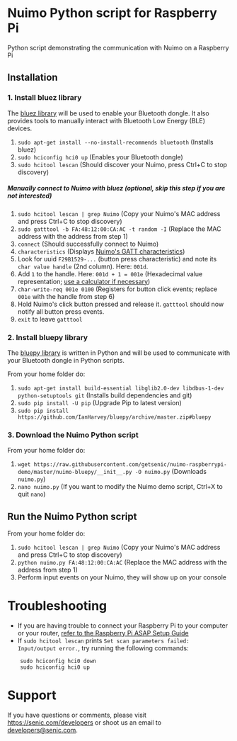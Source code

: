# Nuimo Python script for Raspberry Pi
Python script demonstrating the communication with Nuimo on a Raspberry Pi

## Installation

### 1. Install bluez library

The [bluez library](http://www.bluez.org/) will be used to enable your Bluetooth dongle. It also provides tools to manually interact with Bluetooth Low Energy (BLE) devices.

1. `sudo apt-get install --no-install-recommends bluetooth` (Installs bluez)
2. `sudo hciconfig hci0 up` (Enables your Bluetooth dongle)
3. `sudo hcitool lescan` (Should discover your Nuimo, press Ctrl+C to stop discovery)

##### Manually connect to Nuimo with bluez (optional, skip this step if you are not interested)

1. `sudo hcitool lescan | grep Nuimo` (Copy your Nuimo's MAC address and press Ctrl+C to stop discovery)
2. `sudo gatttool -b FA:48:12:00:CA:AC -t random -I` (Replace the MAC address with the address from step 1)
3. `connect` (Should successfully connect to Nuimo)
4. `characteristics` (Displays [Nuimo's GATT characteristics](https://senic.com/files/nuimo-gatt-profile.pdf))
5. Look for uuid `F29B1529-...` (button press characteristic) and note its `char value handle` (2nd column). Here: `001d`.
6. Add `1` to the handle. Here: `001d + 1 = 001e` (Hexadecimal value representation; [use a calculator if necessary](http://www.miniwebtool.com/hex-calculator/?number1=001d&operate=1&number2=1))
7. `char-write-req 001e 0100` (Registers for button click events; replace `001e` with the handle from step 6)
8. Hold Nuimo's click button pressed and release it. `gatttool` should now notify all button press events.
8. `exit` to leave `gatttool`

### 2. Install bluepy library

The [bluepy library](https://github.com/IanHarvey/bluepy) is written in Python and will be used to communicate with your Bluetooth dongle in Python scripts.

From your home folder do:

1. `sudo apt-get install build-essential libglib2.0-dev libdbus-1-dev python-setuptools git` (Installs build dependencies and git)
2. `sudo pip install -U pip` (Upgrade Pip to latest version)
3. `sudo pip install https://github.com/IanHarvey/bluepy/archive/master.zip#bluepy`

### 3. Download the Nuimo Python script

From your home folder do:

1. `wget https://raw.githubusercontent.com/getsenic/nuimo-raspberrypi-demo/master/nuimo-bluepy/__init__.py -O nuimo.py` (Downloads `nuimo.py`)
2. `nano nuimo.py` (If you want to modify the Nuimo demo script, Ctrl+X to quit `nano`)

## Run the Nuimo Python script

From your home folder do:

1. `sudo hcitool lescan | grep Nuimo` (Copy your Nuimo's MAC address and press Ctrl+C to stop discovery)
2. `python nuimo.py FA:48:12:00:CA:AC` (Replace the MAC address with the address from step 1)
3. Perform input events on your Nuimo, they will show up on your console

# Troubleshooting

- If you are having trouble to connect your Raspberry Pi to your computer or your router, [refer to the Raspberry Pi ASAP Setup Guide](http://kr15h.github.io/RPi-Setup/)
- If `sudo hcitool lescan` prints `Set scan parameters failed: Input/output error.`, try running the following commands:
```
    sudo hciconfig hci0 down
    sudo hciconfig hci0 up
```

# Support

If you have questions or comments, please visit https://senic.com/developers or shoot us an email to developers@senic.com.

